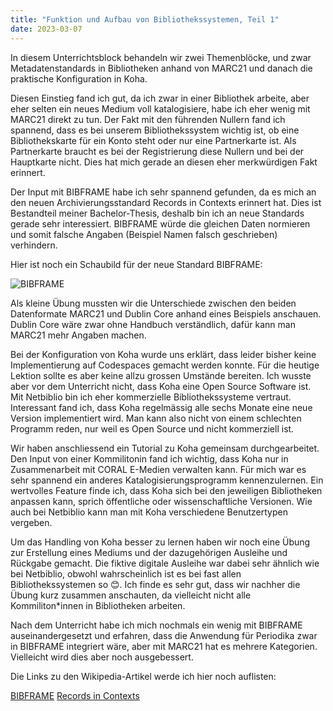 ```yaml
---
title: "Funktion und Aufbau von Bibliothekssystemen, Teil 1"
date: 2023-03-07
---
```


In diesem Unterrichtsblock behandeln wir zwei Themenblöcke, und zwar Metadatenstandards in Bibliotheken anhand von MARC21 und danach die praktische Konfiguration in Koha.

Diesen Einstieg fand ich gut, da ich zwar in einer Bibliothek arbeite, aber eher selten ein neues Medium voll katalogisiere, habe ich eher wenig mit MARC21 direkt zu tun. Der Fakt mit den führenden Nullern fand ich spannend, dass es bei unserem Bibliothekssystem wichtig ist, ob eine Bibliothekskarte für ein Konto steht oder nur eine Partnerkarte ist. Als Partnerkarte braucht es bei der Registrierung diese Nullern und bei der Hauptkarte nicht. Dies hat mich gerade an diesen eher merkwürdigen Fakt erinnert.

Der Input mit BIBFRAME habe ich sehr spannend gefunden, da es mich an den neuen Archivierungsstandard Records in Contexts erinnert hat. Dies ist Bestandteil meiner Bachelor-Thesis, deshalb bin ich an neue Standards gerade sehr interessiert. BIBFRAME würde die gleichen Daten normieren und somit falsche Angaben (Beispiel Namen falsch geschrieben) verhindern.

Hier ist noch ein Schaubild für der neue Standard BIBFRAME:

![BIBFRAME](https://github.com/MikeKnight1995/Lerntagebuch-Mike/assets/127213328/e14a7041-dd91-47b3-8509-62716bb3f647)
 
Als kleine Übung mussten wir die Unterschiede zwischen den beiden Datenformate MARC21 und Dublin Core anhand eines Beispiels anschauen. Dublin Core wäre zwar ohne Handbuch verständlich, dafür kann man MARC21 mehr Angaben machen.

Bei der Konfiguration von Koha wurde uns erklärt, dass leider bisher keine Implementierung auf Codespaces gemacht werden konnte. Für die heutige Lektion sollte es aber keine allzu grossen Umstände bereiten. Ich wusste aber vor dem Unterricht nicht, dass Koha eine Open Source Software ist. Mit Netbiblio bin ich eher kommerzielle Bibliothekssysteme vertraut. Interessant fand ich, dass Koha regelmässig alle sechs Monate eine neue Version implementiert wird. Man kann also nicht von einem schlechten Programm reden, nur weil es Open Source und nicht kommerziell ist.

Wir haben anschliessend ein Tutorial zu Koha gemeinsam durchgearbeitet. Den Input von einer Kommilitonin fand ich wichtig, dass Koha nur in Zusammenarbeit mit CORAL E-Medien verwalten kann. Für mich war es sehr spannend ein anderes Katalogisierungsprogramm kennenzulernen. Ein wertvolles Feature finde ich, dass Koha sich bei den jeweiligen Bibliotheken anpassen kann, sprich öffentliche oder wissenschaftliche Versionen. Wie auch bei Netbiblio kann man mit Koha verschiedene Benutzertypen vergeben.

Um das Handling von Koha besser zu lernen haben wir noch eine Übung zur Erstellung eines Mediums und der dazugehörigen Ausleihe und Rückgabe gemacht. Die fiktive digitale Ausleihe war dabei sehr ähnlich wie bei Netbiblio, obwohl wahrscheinlich ist es bei fast allen Bibliothekssystemen so 😊. Ich finde es sehr gut, dass wir nachher die Übung kurz zusammen anschauten, da vielleicht nicht alle Kommiliton*innen in Bibliotheken arbeiten.

Nach dem Unterricht habe ich mich nochmals ein wenig mit BIBFRAME auseinandergesetzt und erfahren, dass die Anwendung für Periodika zwar in BIBFRAME integriert wäre, aber mit MARC21 hat es mehrere Kategorien. Vielleicht wird dies aber noch ausgebessert.

Die Links zu den Wikipedia-Artikel werde ich hier noch auflisten:

[BIBFRAME](https://de.wikipedia.org/wiki/BIBFRAME)
[Records in Contexts](https://de.wikipedia.org/wiki/Records_in_Contexts)
